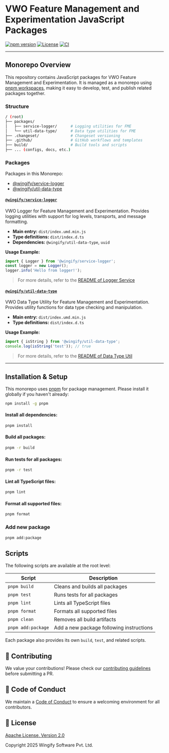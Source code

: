 # VWO Feature Management and Experimentation JavaScript Packages

[![npm version](https://img.shields.io/npm/v/vwo-fme-js-packages?style=for-the-badge&color=grey&logo=npm)](https://www.npmjs.com/package/vwo-fme-js-packages)
[![License](https://img.shields.io/github/license/wingify/vwo-fme-js-packages?style=for-the-badge&color=blue)](http://www.apache.org/licenses/LICENSE-2.0)
[![CI](https://img.shields.io/github/actions/workflow/status/wingify/vwo-fme-js-packages/main.yml?style=for-the-badge&logo=github)](https://github.com/wingify/vwo-fme-js-packages/actions?query=workflow%3ACI)

---

## Monorepo Overview

This repository contains JavaScript packages for VWO Feature Management and Experimentation. It is managed as a monorepo using [pnpm workspaces](https://pnpm.io/workspaces), making it easy to develop, test, and publish related packages together.

### Structure

```bash
/ (root)
├── packages/
│   ├── service-logger/      # Logging utilities for FME
│   └── util-data-type/      # Data type utilities for FME
├── .changeset/              # Changeset versioning
├── .github/                 # GitHub workflows and templates
├── build/                   # Build tools and scripts
├── ... (configs, docs, etc.)
```

### Packages

Packages in this Monorepo:

- [@wingify/service-logger](./packages/service-logger)
- [@wingify/util-data-type](./packages/util-data-type)

#### [`@wingify/service-logger`](./packages/service-logger)

VWO Logger for Feature Management and Experimentation. Provides logging utilities with support for log levels, transports, and message formatting.

- **Main entry:** `dist/index.umd.min.js`
- **Type definitions:** `dist/index.d.ts`
- **Dependencies:** `@wingify/util-data-type`, `uuid`

**Usage Example:**

```js
import { Logger } from '@wingify/service-logger';
const logger = new Logger();
logger.info('Hello from logger!');
```

> For more details, refer to the [README of Logger Service](./packages/service-logger/README.md)

#### [`@wingify/util-data-type`](./packages/util-data-type)

VWO Data Type Utility for Feature Management and Experimentation. Provides utility functions for data type checking and manipulation.

- **Main entry:** `dist/index.umd.min.js`
- **Type definitions:** `dist/index.d.ts`

**Usage Example:**

```js
import { isString } from '@wingify/util-data-type';
console.log(isString('test')); // true
```

> For more details, refer to the [README of Data Type Util](./packages/util-data-type/README.md)

---

## Installation & Setup

This monorepo uses [pnpm](https://pnpm.io/) for package management. Please install it globally if you haven't already:

```bash
npm install -g pnpm
```

#### Install all dependencies:

```bash
pnpm install
```

#### Build all packages:

```bash
pnpm -r build
```

#### Run tests for all packages:

```bash
pnpm -r test
```

#### Lint all TypeScript files:

```bash
pnpm lint
```

#### Format all supported files:

```bash
pnpm format
```

### Add new package

```bash
pnpm add:package
```

## Scripts

The following scripts are available at the root level:

| Script             | Description                              |
| ------------------ | ---------------------------------------- |
| `pnpm build`       | Cleans and builds all packages           |
| `pnpm test`        | Runs tests for all packages              |
| `pnpm lint`        | Lints all TypeScript files               |
| `pnpm format`      | Formats all supported files              |
| `pnpm clean`       | Removes all build artifacts              |
| `pnpm add:package` | Add a new package following instructions |

Each package also provides its own `build`, `test`, and related scripts.

## 🤝 Contributing

We value your contributions! Please check our [contributing guidelines](https://github.com/wingify/vwo-fme-js-packages/blob/master/CONTRIBUTING.md) before submitting a PR.

## 📜 Code of Conduct

We maintain a [Code of Conduct](https://github.com/wingify/vwo-fme-js-packages/blob/master/CODE_OF_CONDUCT.md) to ensure a welcoming environment for all contributors.

## 📄 License

[Apache License, Version 2.0](https://github.com/wingify/vwo-fme-js-packages/blob/master/LICENSE)

Copyright 2025 Wingify Software Pvt. Ltd.
